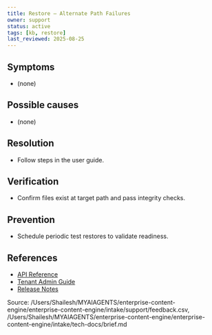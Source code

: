 ```yaml
---
title: Restore — Alternate Path Failures
owner: support
status: active
tags: [kb, restore]
last_reviewed: 2025-08-25
---
```

## Symptoms
- (none)

## Possible causes
- (none)

## Resolution
- Follow steps in the user guide.

## Verification
- Confirm files exist at target path and pass integrity checks.

## Prevention
- Schedule periodic test restores to validate readiness.

## References
- [API Reference](../api-reference/reference.md)
- [Tenant Admin Guide](../user-guide/tenant-admin.md#restore-data)
- [Release Notes](../release-notes/2025-08.md#known-issues)

Source: /Users/Shailesh/MYAIAGENTS/enterprise-content-engine/enterprise-content-engine/intake/support/feedback.csv, /Users/Shailesh/MYAIAGENTS/enterprise-content-engine/enterprise-content-engine/intake/tech-docs/brief.md

